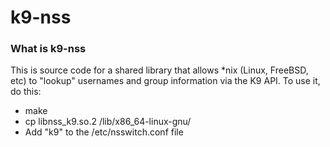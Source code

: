 # k9-nss #

### What is k9-nss ###


This is source code for a shared library that allows *nix (Linux, FreeBSD, etc) to 
"lookup" usernames and group information via the K9 API.  To use it,  do this:

* make
* cp libnss_k9.so.2 /lib/x86_64-linux-gnu/
* Add "k9" to the /etc/nsswitch.conf file

